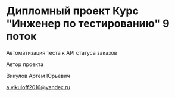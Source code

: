 # Дипломный проект Курс "Инженер по тестированию" 9 поток
Автоматизация теста к API статуса заказов

Автор проекта

Викулов Артем Юрьевич

a.vikuloff2016@yandex.ru
